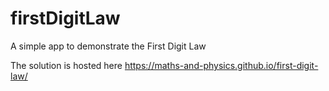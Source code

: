 # firstDigitLaw

A simple app to demonstrate the First Digit Law

The solution is hosted here 
https://maths-and-physics.github.io/first-digit-law/
